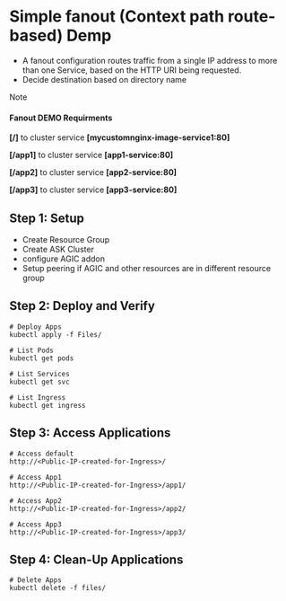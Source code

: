 # Simple fanout (Context path route-based) Demp
  - A fanout configuration routes traffic from a single IP address to more than one Service, based on the HTTP URI being requested.
  - Decide destination based on directory name

> [!Note]
> #### Fanout DEMO Requirments
> 
> **[/]** to cluster service **[mycustomnginx-image-service1:80]**
> 
> **[/app1]** to cluster service **[app1-service:80]**
> 
> **[/app2]** to cluster service **[app2-service:80]**
> 
> **[/app3]** to cluster service **[app3-service:80]**
> 

## Step 1: Setup 
* Create Resource Group
* Create ASK Cluster
* configure AGIC addon
* Setup peering if AGIC and other resources are in different resource group

 ## Step 2: Deploy and Verify

```
# Deploy Apps
kubectl apply -f Files/

# List Pods
kubectl get pods

# List Services
kubectl get svc

# List Ingress
kubectl get ingress

```
## Step 3: Access Applications
```
# Access default
http://<Public-IP-created-for-Ingress>/

# Access App1
http://<Public-IP-created-for-Ingress>/app1/

# Access App2
http://<Public-IP-created-for-Ingress>/app2/

# Access App3
http://<Public-IP-created-for-Ingress>/app3/

```

## Step 4: Clean-Up Applications
```
# Delete Apps
kubectl delete -f files/
```
